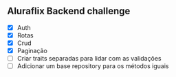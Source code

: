 ## Aluraflix Backend challenge

- [x] Auth
- [x] Rotas
- [x] Crud
- [x] Paginação
- [ ] Criar traits separadas para lidar com as validações
- [ ] Adicionar um base repository para os métodos iguais
